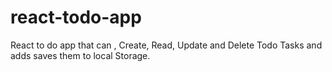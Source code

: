 # react-todo-app
React to do app that can , Create, Read, Update and Delete Todo Tasks and adds saves them to local Storage.
